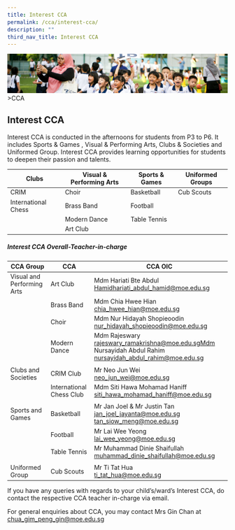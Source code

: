 ```yaml
---
title: Interest CCA
permalink: /cca/interest-cca/
description: ""
third_nav_title: Interest CCA
---
```

![](/images/CCA/CCA_02.jpg)
&gt;CCA

## Interest CCA
Interest CCA is conducted in the afternoons for students from P3 to P6. It includes Sports &amp; Games
, Visual &amp; Performing Arts, Clubs &amp; Societies and 
Uniformed Group. Interest CCA provides learning opportunities for students to deepen their passion and talents.


| Clubs | Visual &amp; Performing Arts | Sports &amp; Games  | Uniformed Groups |
| -------- | -------- | -------- | -------- |
|CRIM      | Choir     | Basketball     | Cub Scouts     |
| International Chess | Brass Band | Football |  |
|  | Modern Dance | Table Tennis|
||Art Club||

##### Interest CCA Overall-Teacher-in-charge

| CCA Group | CCA | CCA OIC |
| -------- | -------- | -------- |
| Visual and Performing Arts | Art Club |  Mdm Hariati Bte Abdul Hamidhariati_abdul_hamid@moe.edu.sg|
| |Brass Band | Mdm Chia Hwee Hian chia_hwee_hian@moe.edu.sg |
| |Choir  |Mdm Nur Hidayah Shopieoodin nur_hidayah_shopieoodin@moe.edu.sg|
| |Modern Dance  | Mdm Rajeswary rajeswary_ramakrishna@moe.edu.sgMdm Nursayidah Abdul Rahim nursayidah_abdul_rahim@moe.edu.sg |
||||
| Clubs and Societies |CRIM Club| Mr Neo Jun Wei <br>neo_jun_wei@moe.edu.sg|
|| International Chess Club |Mdm Siti Hawa Mohamad Haniff siti_hawa_mohamad_haniff@moe.edu.sg|
||||
| Sports and Games|Basketball |Mr Jan Joel &amp; Mr Justin Tan jan_joel_jayanta@moe.edu.sg tan_siow_meng@moe.edu.sg|
|| Football | Mr Lai Wee Yeong lai_wee_yeong@moe.edu.sg|
|| Table Tennis | Mr Muhammad Dinie Shaifullah muhammad_dinie_shaifullah@moe.edu.sg|
||||
| Uniformed Group | Cub Scouts | Mr Ti Tat Hua <br>ti_tat_hua@moe.edu.sg|

If you have any queries with regards to your child’s/ward’s Interest CCA, do contact the respective CCA teacher
in-charge via email. 

For general enquiries about CCA, you may contact Mrs Gin Chan at chua_gim_peng_gin@moe.edu.sg